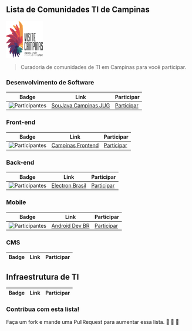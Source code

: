 
Lista de Comunidades TI de Campinas
-----------------------------------

<img src="/res/logoCampinas.png" style="width: 100px; height: 100px;"/>


> Curadoria de comunidades de TI em Campinas para você participar.<br>

### Desenvolvimento de Software

Badge | Link | Participar
----- | ---- | ----
![Participantes](https://javadevbr.herokuapp.com/badge.svg) | [SouJava Campinas JUG](http://meetup.com/SouJavaCampinas/) | [Participar](https://facebook.com/CampinasJUG/) 


### Front-end

Badge | Link | Participar
----- | ---- | ----
![Participantes](https://angularbrasil.herokuapp.com/badge.svg) | [Campinas Frontend](http://angularjsbrasil.com.br/) | [Participar](https://campinasfrontend.com.br)

### Back-end

Badge | Link | Participar
----- | ---- | ----
![Participantes](https://electronbrasil.herokuapp.com/badge.svg) | [Electron Brasil](http://electronbrasil.github.io/) | [Participar](https://electronbrasil.herokuapp.com/)|


### Mobile

Badge | Link | Participar
----- | ---- | ----
![Participantes](http://androiddevbr.herokuapp.com/badge.svg) | [Android Dev BR](http://www.androiddevbr.org) | [Participar](http://slack.androiddevbr.org)


### CMS 
Badge | Link | Participar
----- | ---- | ----


## Infraestrutura de TI

Badge | Link | Participar
----- | ---- | ----


### Contribua com esta lista!

Faça um fork e mande uma PullRequest  para aumentar essa lista.
:beers: :beers: :beers:
